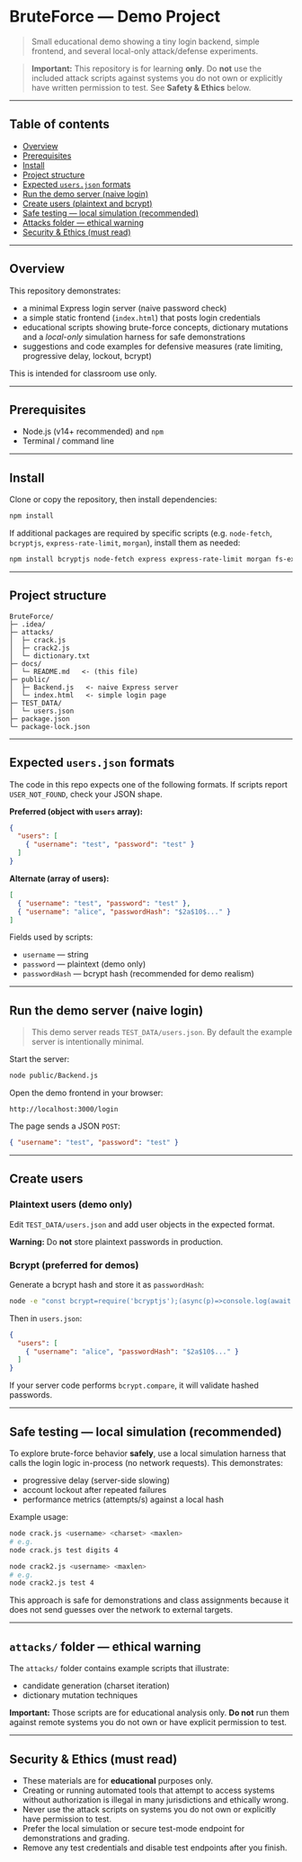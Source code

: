 # BruteForce — Demo Project

> Small educational demo showing a tiny login backend, simple frontend, and several local-only attack/defense experiments.

> **Important:** This repository is for learning **only**. Do **not** use the included attack scripts against systems you do not own or explicitly have written permission to test. See **Safety & Ethics** below.

---

## Table of contents

* [Overview](#overview)
* [Prerequisites](#prerequisites)
* [Install](#install)
* [Project structure](#project-structure)
* [Expected `users.json` formats](#expected-usersjson-formats)
* [Run the demo server (naive login)](#run-the-demo-server-naive-login)
* [Create users (plaintext and bcrypt)](#create-users-plaintext-and-bcrypt)
* [Safe testing — local simulation (recommended)](#safe-testing--local-simulation-recommended)
* [Attacks folder — ethical warning](#attacks-folder--ethical-warning)
* [Security & Ethics (must read)](#security--ethics-must-read)

---

## Overview

This repository demonstrates:

* a minimal Express login server (naive password check)
* a simple static frontend (`index.html`) that posts login credentials
* educational scripts showing brute-force concepts, dictionary mutations and a *local-only* simulation harness for safe demonstrations
* suggestions and code examples for defensive measures (rate limiting, progressive delay, lockout, bcrypt)

This is intended for classroom use only.

---

## Prerequisites

* Node.js (v14+ recommended) and `npm`
* Terminal / command line

---

## Install

Clone or copy the repository, then install dependencies:

```bash
npm install
```

If additional packages are required by specific scripts (e.g. `node-fetch`, `bcryptjs`, `express-rate-limit`, `morgan`), install them as needed:

```bash
npm install bcryptjs node-fetch express express-rate-limit morgan fs-extra
```

---

## Project structure

```
BruteForce/
├─ .idea/
├─ attacks/
│  ├─ crack.js
│  ├─ crack2.js
│  └─ dictionary.txt
├─ docs/
│  └─ README.md   <- (this file)
├─ public/
│  ├─ Backend.js   <- naive Express server
│  └─ index.html   <- simple login page
├─ TEST_DATA/
│  └─ users.json
├─ package.json
└─ package-lock.json
```

---

## Expected `users.json` formats

The code in this repo expects one of the following formats. If scripts report `USER_NOT_FOUND`, check your JSON shape.

**Preferred (object with `users` array):**

```json
{
  "users": [
    { "username": "test", "password": "test" }
  ]
}
```

**Alternate (array of users):**

```json
[
  { "username": "test", "password": "test" },
  { "username": "alice", "passwordHash": "$2a$10$..." }
]
```

Fields used by scripts:

* `username` — string
* `password` — plaintext (demo only)
* `passwordHash` — bcrypt hash (recommended for demo realism)

---

## Run the demo server (naive login)

> This demo server reads `TEST_DATA/users.json`. By default the example server is intentionally minimal.

Start the server:

```bash
node public/Backend.js
```

Open the demo frontend in your browser:

```
http://localhost:3000/login
```

The page sends a JSON `POST`:

```json
{ "username": "test", "password": "test" }
```

---

## Create users

### Plaintext users (demo only)

Edit `TEST_DATA/users.json` and add user objects in the expected format.

**Warning:** Do **not** store plaintext passwords in production.

### Bcrypt (preferred for demos)

Generate a bcrypt hash and store it as `passwordHash`:

```bash
node -e "const bcrypt=require('bcryptjs');(async(p)=>console.log(await bcrypt.hash(p,10)))(process.argv[1]) S3cret!"
```

Then in `users.json`:

```json
{
  "users": [
    { "username": "alice", "passwordHash": "$2a$10$..." }
  ]
}
```

If your server code performs `bcrypt.compare`, it will validate hashed passwords.

---

## Safe testing — local simulation (recommended)

To explore brute-force behavior **safely**, use a local simulation harness that calls the login logic in-process (no network requests). This demonstrates:

* progressive delay (server-side slowing)
* account lockout after repeated failures
* performance metrics (attempts/s) against a local hash

Example usage:

```bash
node crack.js <username> <charset> <maxlen>
# e.g.
node crack.js test digits 4
```

```bash
node crack2.js <username> <maxlen>
# e.g.
node crack2.js test 4
```

This approach is safe for demonstrations and class assignments because it does not send guesses over the network to external targets.

---

## `attacks/` folder — ethical warning

The `attacks/` folder contains example scripts that illustrate:

* candidate generation (charset iteration)
* dictionary mutation techniques

**Important:** Those scripts are for educational analysis only. **Do not** run them against remote systems you do not own or have explicit permission to test.

---

## Security & Ethics (must read)

* These materials are for **educational** purposes only.
* Creating or running automated tools that attempt to access systems without authorization is illegal in many jurisdictions and ethically wrong.
* Never use the attack scripts on systems you do not own or explicitly have permission to test.
* Prefer the local simulation or secure test-mode endpoint for demonstrations and grading.
* Remove any test credentials and disable test endpoints after you finish.
